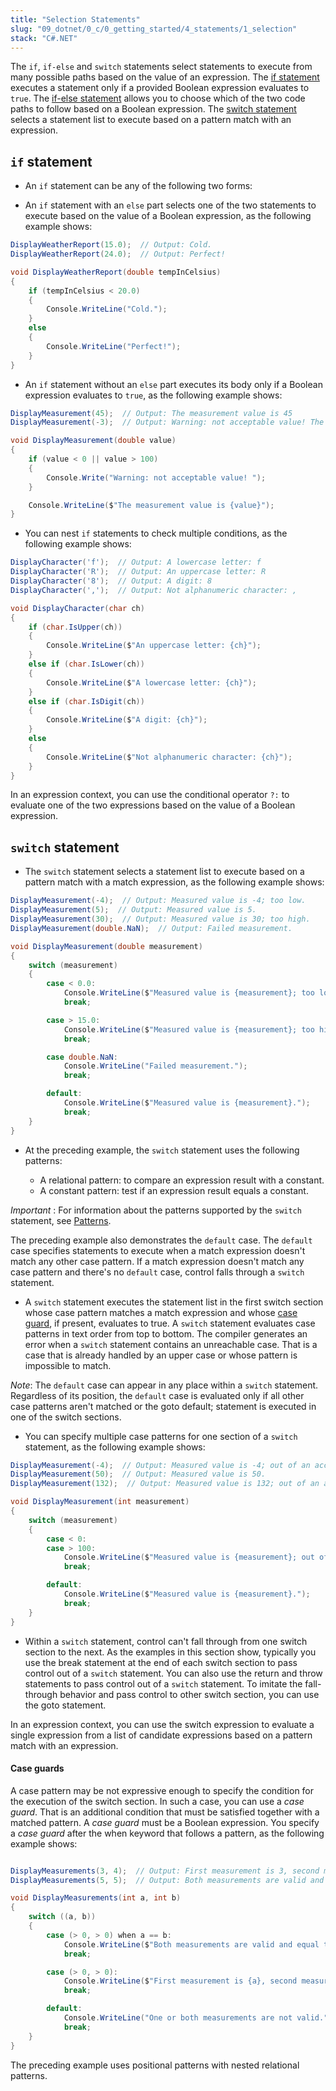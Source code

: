 ```yaml
---
title: "Selection Statements"
slug: "09_dotnet/0_c/0_getting_started/4_statements/1_selection"
stack: "C#.NET"
---
```


The `if`, `if-else` and `switch` statements select statements to execute from many possible paths based on the value of an expression. The [if statement](https://learn.microsoft.com/en-us/09_dotnet/csharp/language-reference/statements/selection-statements#the-if-statement) executes a statement only if a provided Boolean expression evaluates to `true`. The [if-else statement](https://learn.microsoft.com/en-us/09_dotnet/csharp/language-reference/statements/selection-statements#the-if-statement) allows you to choose which of the two code paths to follow based on a Boolean expression. The [switch statement](https://learn.microsoft.com/en-us/09_dotnet/csharp/language-reference/statements/selection-statements#the-switch-statement) selects a statement list to execute based on a pattern match with an expression.

## `if` statement

- An `if` statement can be any of the following two forms:

- An `if` statement with an `else` part selects one of the two statements to execute based on the value of a Boolean expression, as the following example shows:

```csharp
DisplayWeatherReport(15.0);  // Output: Cold.
DisplayWeatherReport(24.0);  // Output: Perfect!

void DisplayWeatherReport(double tempInCelsius)
{
    if (tempInCelsius < 20.0)
    {
        Console.WriteLine("Cold.");
    }
    else
    {
        Console.WriteLine("Perfect!");
    }
}
```

- An `if` statement without an `else` part executes its body only if a Boolean expression evaluates to `true`, as the following example shows:

```csharp
DisplayMeasurement(45);  // Output: The measurement value is 45
DisplayMeasurement(-3);  // Output: Warning: not acceptable value! The measurement value is -3

void DisplayMeasurement(double value)
{
    if (value < 0 || value > 100)
    {
        Console.Write("Warning: not acceptable value! ");
    }

    Console.WriteLine($"The measurement value is {value}");
}
```

- You can nest `if` statements to check multiple conditions, as the following example shows:

```csharp
DisplayCharacter('f');  // Output: A lowercase letter: f
DisplayCharacter('R');  // Output: An uppercase letter: R
DisplayCharacter('8');  // Output: A digit: 8
DisplayCharacter(',');  // Output: Not alphanumeric character: ,

void DisplayCharacter(char ch)
{
    if (char.IsUpper(ch))
    {
        Console.WriteLine($"An uppercase letter: {ch}");
    }
    else if (char.IsLower(ch))
    {
        Console.WriteLine($"A lowercase letter: {ch}");
    }
    else if (char.IsDigit(ch))
    {
        Console.WriteLine($"A digit: {ch}");
    }
    else
    {
        Console.WriteLine($"Not alphanumeric character: {ch}");
    }
}
```

In an expression context, you can use the conditional operator `?:` to evaluate one of the two expressions based on the value of a Boolean expression.

## `switch` statement

- The `switch` statement selects a statement list to execute based on a pattern match with a match expression, as the following example shows:

```csharp
DisplayMeasurement(-4);  // Output: Measured value is -4; too low.
DisplayMeasurement(5);  // Output: Measured value is 5.
DisplayMeasurement(30);  // Output: Measured value is 30; too high.
DisplayMeasurement(double.NaN);  // Output: Failed measurement.

void DisplayMeasurement(double measurement)
{
    switch (measurement)
    {
        case < 0.0:
            Console.WriteLine($"Measured value is {measurement}; too low.");
            break;

        case > 15.0:
            Console.WriteLine($"Measured value is {measurement}; too high.");
            break;

        case double.NaN:
            Console.WriteLine("Failed measurement.");
            break;

        default:
            Console.WriteLine($"Measured value is {measurement}.");
            break;
    }
}
```

- At the preceding example, the `switch` statement uses the following patterns:

  - A relational pattern: to compare an expression result with a constant.
  - A constant pattern: test if an expression result equals a constant.

_Important_ : For information about the patterns supported by the `switch` statement, see [Patterns](https://learn.microsoft.com/en-us/09_dotnet/csharp/language-reference/operators/patterns).

The preceding example also demonstrates the `default` case. The `default` case specifies statements to execute when a match expression doesn't match any other case pattern. If a match expression doesn't match any case pattern and there's no `default` case, control falls through a `switch` statement.

- A `switch` statement executes the statement list in the first switch section whose case pattern matches a match expression and whose [case guard](https://learn.microsoft.com/en-us/09_dotnet/csharp/language-reference/statements/selection-statements#case-guards), if present, evaluates to true. A `switch` statement evaluates case patterns in text order from top to bottom. The compiler generates an error when a `switch` statement contains an unreachable case. That is a case that is already handled by an upper case or whose pattern is impossible to match.

_Note_: The `default` case can appear in any place within a `switch` statement. Regardless of its position, the `default` case is evaluated only if all other case patterns aren't matched or the goto default; statement is executed in one of the switch sections.

- You can specify multiple case patterns for one section of a `switch` statement, as the following example shows:

```csharp
DisplayMeasurement(-4);  // Output: Measured value is -4; out of an acceptable range.
DisplayMeasurement(50);  // Output: Measured value is 50.
DisplayMeasurement(132);  // Output: Measured value is 132; out of an acceptable range.

void DisplayMeasurement(int measurement)
{
    switch (measurement)
    {
        case < 0:
        case > 100:
            Console.WriteLine($"Measured value is {measurement}; out of an acceptable range.");
            break;

        default:
            Console.WriteLine($"Measured value is {measurement}.");
            break;
    }
}
```

- Within a `switch` statement, control can't fall through from one switch section to the next. As the examples in this section show, typically you use the break statement at the end of each switch section to pass control out of a `switch` statement. You can also use the return and throw statements to pass control out of a `switch` statement. To imitate the fall-through behavior and pass control to other switch section, you can use the goto statement.

In an expression context, you can use the switch expression to evaluate a single expression from a list of candidate expressions based on a pattern match with an expression.

#### Case guards

A case pattern may be not expressive enough to specify the condition for the execution of the switch section. In such a case, you can use a _case guard_. That is an additional condition that must be satisfied together with a matched pattern. A _case guard_ must be a Boolean expression. You specify a _case guard_ after the when keyword that follows a pattern, as the following example shows:

```csharp

DisplayMeasurements(3, 4);  // Output: First measurement is 3, second measurement is 4.
DisplayMeasurements(5, 5);  // Output: Both measurements are valid and equal to 5.

void DisplayMeasurements(int a, int b)
{
    switch ((a, b))
    {
        case (> 0, > 0) when a == b:
            Console.WriteLine($"Both measurements are valid and equal to {a}.");
            break;

        case (> 0, > 0):
            Console.WriteLine($"First measurement is {a}, second measurement is {b}.");
            break;

        default:
            Console.WriteLine("One or both measurements are not valid.");
            break;
    }
}
```

The preceding example uses positional patterns with nested relational patterns.
